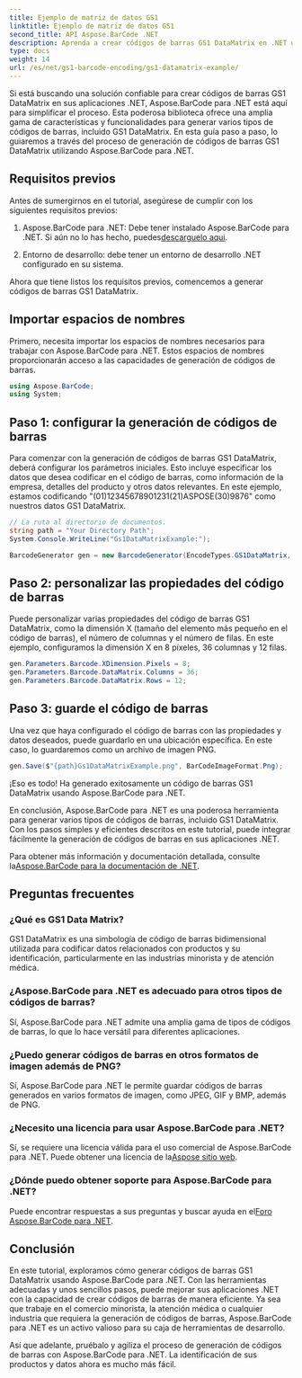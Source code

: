 ```yaml
---
title: Ejemplo de matriz de datos GS1
linktitle: Ejemplo de matriz de datos GS1
second_title: API Aspose.BarCode .NET
description: Aprenda a crear códigos de barras GS1 DataMatrix en .NET usando Aspose.BarCode. Genere códigos de barras con facilidad y eficiencia en solo unos pocos pasos.
type: docs
weight: 14
url: /es/net/gs1-barcode-encoding/gs1-datamatrix-example/
---
```


Si está buscando una solución confiable para crear códigos de barras GS1 DataMatrix en sus aplicaciones .NET, Aspose.BarCode para .NET está aquí para simplificar el proceso. Esta poderosa biblioteca ofrece una amplia gama de características y funcionalidades para generar varios tipos de códigos de barras, incluido GS1 DataMatrix. En esta guía paso a paso, lo guiaremos a través del proceso de generación de códigos de barras GS1 DataMatrix utilizando Aspose.BarCode para .NET.

## Requisitos previos

Antes de sumergirnos en el tutorial, asegúrese de cumplir con los siguientes requisitos previos:

1. Aspose.BarCode para .NET: Debe tener instalado Aspose.BarCode para .NET. Si aún no lo has hecho, puedes[descarguelo aqui](https://releases.aspose.com/barcode/net/).

2. Entorno de desarrollo: debe tener un entorno de desarrollo .NET configurado en su sistema.

Ahora que tiene listos los requisitos previos, comencemos a generar códigos de barras GS1 DataMatrix.

## Importar espacios de nombres

Primero, necesita importar los espacios de nombres necesarios para trabajar con Aspose.BarCode para .NET. Estos espacios de nombres proporcionarán acceso a las capacidades de generación de códigos de barras.

```csharp
using Aspose.BarCode;
using System;
```

## Paso 1: configurar la generación de códigos de barras

Para comenzar con la generación de códigos de barras GS1 DataMatrix, deberá configurar los parámetros iniciales. Esto incluye especificar los datos que desea codificar en el código de barras, como información de la empresa, detalles del producto y otros datos relevantes. En este ejemplo, estamos codificando "(01)12345678901231(21)ASPOSE(30)9876" como nuestros datos GS1 DataMatrix.

```csharp
// La ruta al directorio de documentos.
string path = "Your Directory Path";
System.Console.WriteLine("Gs1DataMatrixExample:");

BarcodeGenerator gen = new BarcodeGenerator(EncodeTypes.GS1DataMatrix, "(01)12345678901231(21)ASPOSE(30)9876");
```

## Paso 2: personalizar las propiedades del código de barras

Puede personalizar varias propiedades del código de barras GS1 DataMatrix, como la dimensión X (tamaño del elemento más pequeño en el código de barras), el número de columnas y el número de filas. En este ejemplo, configuramos la dimensión X en 8 píxeles, 36 columnas y 12 filas.

```csharp
gen.Parameters.Barcode.XDimension.Pixels = 8;
gen.Parameters.Barcode.DataMatrix.Columns = 36;
gen.Parameters.Barcode.DataMatrix.Rows = 12;
```

## Paso 3: guarde el código de barras

Una vez que haya configurado el código de barras con las propiedades y datos deseados, puede guardarlo en una ubicación específica. En este caso, lo guardaremos como un archivo de imagen PNG.

```csharp
gen.Save($"{path}Gs1DataMatrixExample.png", BarCodeImageFormat.Png);
```

¡Eso es todo! Ha generado exitosamente un código de barras GS1 DataMatrix usando Aspose.BarCode para .NET.

En conclusión, Aspose.BarCode para .NET es una poderosa herramienta para generar varios tipos de códigos de barras, incluido GS1 DataMatrix. Con los pasos simples y eficientes descritos en este tutorial, puede integrar fácilmente la generación de códigos de barras en sus aplicaciones .NET.

 Para obtener más información y documentación detallada, consulte la[Aspose.BarCode para la documentación de .NET](https://reference.aspose.com/barcode/net/).

## Preguntas frecuentes

### ¿Qué es GS1 Data Matrix?
GS1 DataMatrix es una simbología de código de barras bidimensional utilizada para codificar datos relacionados con productos y su identificación, particularmente en las industrias minorista y de atención médica.

### ¿Aspose.BarCode para .NET es adecuado para otros tipos de códigos de barras?
Sí, Aspose.BarCode para .NET admite una amplia gama de tipos de códigos de barras, lo que lo hace versátil para diferentes aplicaciones.

### ¿Puedo generar códigos de barras en otros formatos de imagen además de PNG?
Sí, Aspose.BarCode para .NET le permite guardar códigos de barras generados en varios formatos de imagen, como JPEG, GIF y BMP, además de PNG.

### ¿Necesito una licencia para usar Aspose.BarCode para .NET?
 Sí, se requiere una licencia válida para el uso comercial de Aspose.BarCode para .NET. Puede obtener una licencia de la[Aspose sitio web](https://purchase.aspose.com/buy).

### ¿Dónde puedo obtener soporte para Aspose.BarCode para .NET?
 Puede encontrar respuestas a sus preguntas y buscar ayuda en el[Foro Aspose.BarCode para .NET](https://forum.aspose.com/c/barcode/13).

## Conclusión

En este tutorial, exploramos cómo generar códigos de barras GS1 DataMatrix usando Aspose.BarCode para .NET. Con las herramientas adecuadas y unos sencillos pasos, puede mejorar sus aplicaciones .NET con la capacidad de crear códigos de barras de manera eficiente. Ya sea que trabaje en el comercio minorista, la atención médica o cualquier industria que requiera la generación de códigos de barras, Aspose.BarCode para .NET es un activo valioso para su caja de herramientas de desarrollo.

Así que adelante, pruébalo y agiliza el proceso de generación de códigos de barras con Aspose.BarCode para .NET. La identificación de sus productos y datos ahora es mucho más fácil.
